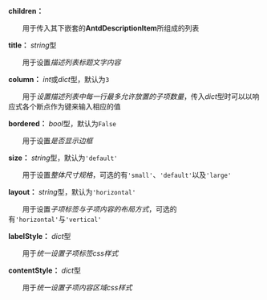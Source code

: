 **children：**

　　用于传入其下嵌套的**AntdDescriptionItem**所组成的列表

**title：** *string*型

　　用于设置*描述列表标题文字内容*

**column：** *int*或*dict*型，默认为`3`

　　用于*设置描述列表中每一行最多允许放置的子项数量*，传入*dict*型时可以以响应式各个断点作为键来输入相应的值

**bordered：** *bool*型，默认为`False`

　　用于设置*是否显示边框*

**size：** *string*型，默认为`'default'`

　　用于设置*整体尺寸规格*，可选的有`'small'`、`'default'`以及`'large'`

**layout：** *string*型，默认为`'horizontal'`

　　用于设置*子项标签与子项内容的布局方式*，可选的有`'horizontal'`与`'vertical'`

**labelStyle：** *dict*型

　　用于*统一设置子项标签css样式*

**contentStyle：** *dict*型

　　用于*统一设置子项内容区域css样式*

